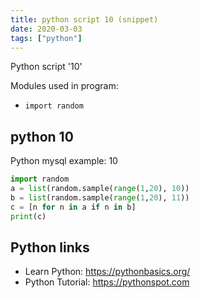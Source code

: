 ```yaml
---
title: python script 10 (snippet)
date: 2020-03-03
tags: ["python"]
---
```

Python script '10'


Modules used in program: 
* `import random`

## python 10

Python mysql example: 10

```python
import random
a = list(random.sample(range(1,20), 10))
b = list(random.sample(range(1,20), 11))
c = [n for n in a if n in b]
print(c)

```

## Python links

- Learn Python: https://pythonbasics.org/
- Python Tutorial: https://pythonspot.com

